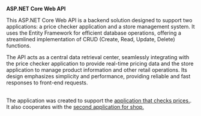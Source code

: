 **ASP.NET Core Web API**

This ASP.NET Core Web API is a backend solution designed to support two applications: a price checker application and a store management system. It uses the Entity Framework for efficient database operations, offering a streamlined implementation of CRUD (Create, Read, Update, Delete) functions.

The API acts as a central data retrieval center, seamlessly integrating with the price checker application to provide real-time pricing data and the store application to manage product information and other retail operations. Its design emphasizes simplicity and performance, providing reliable and fast responses to front-end requests.

<br/>
The application was created to support the <a href="https://github.com/ImJakubPuchala/WPF-App-For-Checking-Prices">application that checks prices.</a>. It also cooperates with the <a href="https://github.com/ImJakubPuchala/WPF-App-For-Shop">second application for shop.</a>
